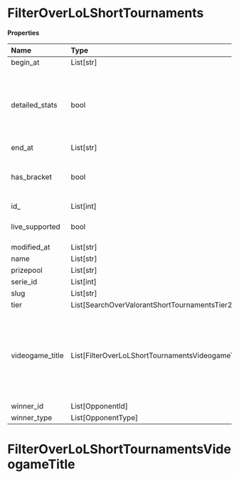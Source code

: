 # FilterOverLoLShortTournaments

**Properties**

| Name            | Type                                              | Required | Description                                                                                              |
| :-------------- | :------------------------------------------------ | :------- | :------------------------------------------------------------------------------------------------------- |
| begin_at        | List[str]                                         | ❌       |                                                                                                          |
| detailed_stats  | bool                                              | ❌       | Whether the tournament is expected to have detailed statistics available                                 |
| end_at          | List[str]                                         | ❌       |                                                                                                          |
| has_bracket     | bool                                              | ❌       | Whether the tournament has a bracket                                                                     |
| id\_            | List[int]                                         | ❌       |                                                                                                          |
| live_supported  | bool                                              | ❌       | Whether live is supported                                                                                |
| modified_at     | List[str]                                         | ❌       |                                                                                                          |
| name            | List[str]                                         | ❌       |                                                                                                          |
| prizepool       | List[str]                                         | ❌       |                                                                                                          |
| serie_id        | List[int]                                         | ❌       |                                                                                                          |
| slug            | List[str]                                         | ❌       |                                                                                                          |
| tier            | List[SearchOverValorantShortTournamentsTier2]     | ❌       |                                                                                                          |
| videogame_title | List[FilterOverLoLShortTournamentsVideogameTitle] | ❌       | A videogame title id or slug. <br/>Only for `/csgo/*`, `/codmw/*`, `/fifa/*` and `/ow/*` endpoints <br/> |
| winner_id       | List[OpponentId]                                  | ❌       |                                                                                                          |
| winner_type     | List[OpponentType]                                | ❌       |                                                                                                          |

# FilterOverLoLShortTournamentsVideogameTitle

<!-- This file was generated by liblab | https://liblab.com/ -->
